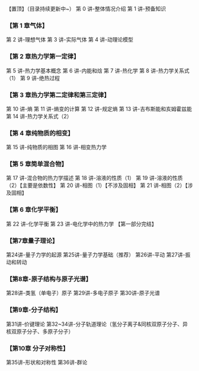 【置顶】（目录持续更新中~）
第 0 讲-整体情况介绍
第 1 讲-预备知识
### 【第 1 章气体】
第 2 讲-理想气体
第 3 讲-实际气体
第 4 讲-动理论模型
### 【第 2 章热力学第一定律】
第 5 讲-热力学基本概念
第 6 讲-内能和焓
第 7 讲-热化学
第 8 讲-热力学关系式（1）
第 9 讲-绝热过程
### 【第 3 章热力学第二定律和第三定律】
第 10 讲-熵
第 11 讲-熵变的计算
第 12 讲-规定熵
第 13 讲-吉布斯能和亥姆霍兹能
第 14 讲-热力学关系式（2）
### 【第 4 章纯物质的相变】
第 15 讲-纯物质的相图
第 16 讲-相变热力学
### 【第 5 章简单混合物】
第 17 讲-混合物的热力学描述
第 18 讲-溶液的性质（1）
第 19 讲-溶液的性质（2）【主要是依数性】
第 20 讲-相图（1）【不涉及固相】
第 21 讲-相图（2）【涉及固相】
### 【第 6 章化学平衡】
第 22 讲-化学平衡
第 23 讲-电化学中的热力学
【第一部分完结】
### 【第7章量子理论】
第24讲-量子力学的起源
第25讲-量子力学基础（推荐）
第26讲-平动
第27讲-振动和转动
### 【第8章-原子结构与原子光谱】
第28讲-类氢（单电子）原子
第29讲-多电子原子
第30讲-原子光谱
### 【第9章-分子结构】
第31讲-价键理论
第32~34讲-分子轨道理论（氢分子离子&同核双原子分子、异核双原子分子、多原子分子）
### 【第10章 分子对称性】
第35讲-形状和对称性
第36讲-群论